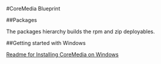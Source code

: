 #CoreMedia Blueprint

##Packages

The packages hierarchy builds the rpm and zip deployables.

##Getting started with Windows

[Readme for Installing CoreMedia on Windows][windows]

[windows]: <getting-started-windows.md>